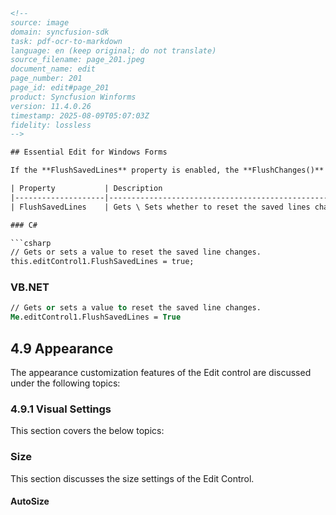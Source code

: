 ```html
<!-- 
source: image
domain: syncfusion-sdk
task: pdf-ocr-to-markdown
language: en (keep original; do not translate)
source_filename: page_201.jpeg
document_name: edit
page_number: 201
page_id: edit#page_201
product: Syncfusion Winforms
version: 11.4.0.26
timestamp: 2025-08-09T05:07:03Z
fidelity: lossless
-->

## Essential Edit for Windows Forms

If the **FlushSavedLines** property is enabled, the **FlushChanges()** method will remove the previously saved lines along with the recent changes.

| Property           | Description                                                                 |
|--------------------|-----------------------------------------------------------------------------|
| FlushSavedLines    | Gets \ Sets whether to reset the saved lines changes.                        |

### C#

```csharp
// Gets or sets a value to reset the saved line changes.
this.editControl1.FlushSavedLines = true;
```

### VB.NET

```vb
// Gets or sets a value to reset the saved line changes.
Me.editControl1.FlushSavedLines = True
```

## 4.9 Appearance

The appearance customization features of the Edit control are discussed under the following topics:

### 4.9.1 Visual Settings

This section covers the below topics:

### Size

This section discusses the size settings of the Edit Control.

#### AutoSize

<!-- tags: [product, module, control, api, version?] keywords: [edit, windows forms, flushsavedlines, flushchanges, appearance, visual settings, size, autosize] -->
```